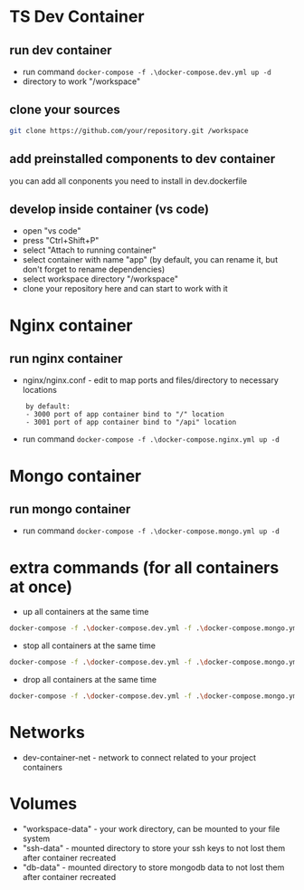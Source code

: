 # TS Dev Container

## run dev container
- run command ```docker-compose -f .\docker-compose.dev.yml up -d```
- directory to work "/workspace"

## clone your sources
```sh
git clone https://github.com/your/repository.git /workspace
```

## add preinstalled components to dev container
you can add all conponents you need to install in dev.dockerfile

## develop inside container (vs code)
- open "vs code"
- press "Ctrl+Shift+P"
- select "Attach to running container"
- select container with name "app" (by default, you can rename it, but don't forget to rename dependencies)
- select workspace directory "/workspace"
- clone your repository here and can start to work with it

# Nginx container

## run nginx container
- nginx/nginx.conf - edit to map ports and files/directory to necessary locations
```
    by default:
    - 3000 port of app container bind to "/" location
    - 3001 port of app container bind to "/api" location
```
- run command ```docker-compose -f .\docker-compose.nginx.yml up -d```

# Mongo container

## run mongo container
- run command ```docker-compose -f .\docker-compose.mongo.yml up -d```

# extra commands (for all containers at once)
- up all containers at the same time
```sh
docker-compose -f .\docker-compose.dev.yml -f .\docker-compose.mongo.yml -f .\docker-compose.nginx.yml up -d
```
- stop all containers at the same time 
```sh
docker-compose -f .\docker-compose.dev.yml -f .\docker-compose.mongo.yml -f .\docker-compose.nginx.yml stop
```
- drop all containers at the same time 
```sh
docker-compose -f .\docker-compose.dev.yml -f .\docker-compose.mongo.yml -f .\docker-compose.nginx.yml down
```


# Networks
- dev-container-net - network to connect related to your project containers

# Volumes
- "workspace-data" - your work directory, can be mounted to your file system
- "ssh-data" - mounted directory to store your ssh keys to not lost them after container recreated
- "db-data" - mounted directory to store mongodb data to not lost them after container recreated
